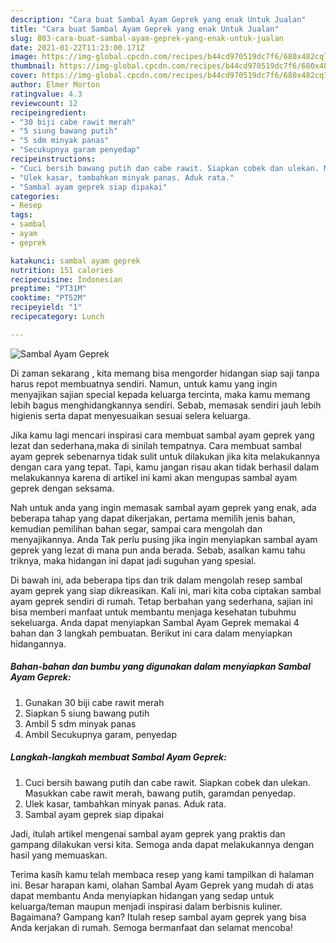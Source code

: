 ```yaml
---
description: "Cara buat Sambal Ayam Geprek yang enak Untuk Jualan"
title: "Cara buat Sambal Ayam Geprek yang enak Untuk Jualan"
slug: 803-cara-buat-sambal-ayam-geprek-yang-enak-untuk-jualan
date: 2021-01-22T11:23:00.171Z
image: https://img-global.cpcdn.com/recipes/b44cd970519dc7f6/680x482cq70/sambal-ayam-geprek-foto-resep-utama.jpg
thumbnail: https://img-global.cpcdn.com/recipes/b44cd970519dc7f6/680x482cq70/sambal-ayam-geprek-foto-resep-utama.jpg
cover: https://img-global.cpcdn.com/recipes/b44cd970519dc7f6/680x482cq70/sambal-ayam-geprek-foto-resep-utama.jpg
author: Elmer Morton
ratingvalue: 4.3
reviewcount: 12
recipeingredient:
- "30 biji cabe rawit merah"
- "5 siung bawang putih"
- "5 sdm minyak panas"
- "Secukupnya garam penyedap"
recipeinstructions:
- "Cuci bersih bawang putih dan cabe rawit. Siapkan cobek dan ulekan. Masukkan cabe rawit merah, bawang putih, garamdan penyedap."
- "Ulek kasar, tambahkan minyak panas. Aduk rata."
- "Sambal ayam geprek siap dipakai"
categories:
- Resep
tags:
- sambal
- ayam
- geprek

katakunci: sambal ayam geprek 
nutrition: 151 calories
recipecuisine: Indonesian
preptime: "PT31M"
cooktime: "PT52M"
recipeyield: "1"
recipecategory: Lunch

---
```



![Sambal Ayam Geprek](https://img-global.cpcdn.com/recipes/b44cd970519dc7f6/680x482cq70/sambal-ayam-geprek-foto-resep-utama.jpg)

Di zaman  sekarang , kita memang bisa mengorder hidangan siap saji tanpa harus repot membuatnya sendiri. Namun, untuk kamu yang ingin menyajikan sajian special kepada keluarga tercinta, maka kamu memang lebih bagus menghidangkannya sendiri. Sebab, memasak sendiri jauh lebih higienis serta dapat menyesuaikan sesuai selera keluarga.

Jika kamu lagi mencari inspirasi cara membuat sambal ayam geprek yang lezat dan sederhana,maka di sinilah tempatnya. Cara membuat sambal ayam geprek  sebenarnya tidak sulit untuk dilakukan jika kita melakukannya dengan cara yang tepat. Tapi, kamu jangan risau akan tidak berhasil dalam melakukannya 
karena di artikel ini kami akan mengupas sambal ayam geprek dengan seksama.  



Nah untuk anda yang ingin memasak sambal ayam geprek yang enak, ada beberapa tahap yang dapat dikerjakan, pertama memilih jenis bahan, kemudian pemilihan bahan segar, sampai cara mengolah dan menyajikannya. Anda Tak perlu pusing jika ingin menyiapkan sambal ayam geprek yang lezat di mana pun anda berada. Sebab, asalkan kamu  tahu triknya, maka hidangan ini dapat jadi suguhan yang spesial.

Di bawah ini, ada beberapa tips dan trik dalam mengolah resep sambal ayam geprek yang siap dikreasikan. Kali ini, mari kita coba ciptakan sambal ayam geprek sendiri di rumah. Tetap berbahan yang sederhana, sajian ini bisa memberi manfaat untuk membantu menjaga kesehatan tubuhmu sekeluarga. Anda dapat menyiapkan Sambal Ayam Geprek memakai 4 bahan dan 3 langkah pembuatan. Berikut ini cara dalam menyiapkan hidangannya.

<!--inarticleads1-->

##### Bahan-bahan dan bumbu yang digunakan dalam menyiapkan Sambal Ayam Geprek:

1. Gunakan 30 biji cabe rawit merah
1. Siapkan 5 siung bawang putih
1. Ambil 5 sdm minyak panas
1. Ambil Secukupnya garam, penyedap




<!--inarticleads2-->

##### Langkah-langkah membuat Sambal Ayam Geprek:

1. Cuci bersih bawang putih dan cabe rawit. Siapkan cobek dan ulekan. Masukkan cabe rawit merah, bawang putih, garamdan penyedap.
1. Ulek kasar, tambahkan minyak panas. Aduk rata.
1. Sambal ayam geprek siap dipakai




Jadi, itulah artikel mengenai  sambal ayam geprek  yang praktis dan gampang dilakukan versi kita. Semoga anda dapat melakukannya dengan hasil yang memuaskan. 

Terima kasih kamu telah membaca resep yang kami tampilkan di halaman ini. Besar harapan kami, olahan  Sambal Ayam Geprek yang mudah di atas dapat membantu Anda menyiapkan hidangan yang sedap untuk keluarga/teman maupun menjadi inspirasi dalam berbisnis kuliner. Bagaimana? Gampang kan? Itulah resep sambal ayam geprek yang bisa Anda kerjakan di rumah. Semoga bermanfaat dan selamat mencoba!

